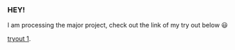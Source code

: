 ### HEY!
I am processing the major project, check out the link of my try out below :smiley:

[tryout 1](https://faye12.github.io/CodeWord/majorProject_tryout1/).
